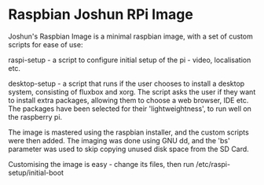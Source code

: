 Raspbian Joshun RPi Image
=========================

Joshun's Raspbian Image is a minimal raspbian image, with a set of custom
scripts for ease of use:

raspi-setup - a script to configure initial setup of the pi - video,
              localisation etc.

desktop-setup - a script that runs if the user chooses to install a desktop
                system, consisting of fluxbox and xorg. The script asks the
                user if they want to install extra packages, allowing them
                to choose a web browser, IDE etc. The packages have been
                selected for their 'lightweightness', to run well on the
                raspberry pi.

The image is mastered using the raspbian installer, and the custom scripts
were then added. The imaging was done using GNU dd, and the 'bs' parameter
was used to skip copying unused disk space from the SD Card.

Customising the image is easy - change its files, then run
/etc/raspi-setup/initial-boot
